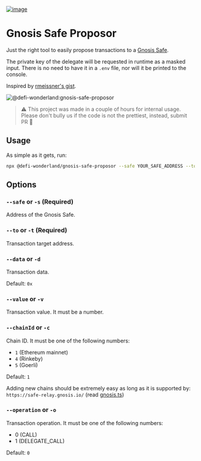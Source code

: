 [![image](https://img.shields.io/npm/v/@defi-wonderland/gnosis-safe-proposor.svg?style=flat-square)](https://www.npmjs.org/package/@defi-wonderland/gnosis-safe-proposor)

# Gnosis Safe Proposor

Just the right tool to easily propose transactions to a [Gnosis Safe](https://gnosis-safe.io/).

The private key of the delegate will be requested in runtime as a masked input. There is no need to have it in a `.env` file, nor will it be printed to the console.

Inspired by [rmeissner's gist](https://gist.github.com/rmeissner/0fa5719dc6b306ba84ee34bebddc860b).

![@defi-wonderland:gnosis-safe-proposor](https://user-images.githubusercontent.com/84932007/191055124-1e635276-dc9a-40ab-9359-feeea29c5ac0.gif)

> :warning: This project was made in a couple of hours for internal usage. Please don't bully us if the code is not the prettiest, instead, submit PR 🙈

## Usage

As simple as it gets, run:
```bash
npx @defi-wonderland/gnosis-safe-proposor --safe YOUR_SAFE_ADDRESS --to YOUR_TARGET_ADDRESS --data YOUR_TX_DATA
```

## Options

### `--safe` or `-s` (Required)
Address of the Gnosis Safe.

### `--to` or `-t` (Required)
Transaction target address.

### `--data` or `-d`
Transaction data.

Default: `0x`

### `--value` or `-v`
Transaction value. It must be a number.

### `--chainId` or `-c`

Chain ID. It must be one of the following numbers:
* `1` (Ethereum mainnet)
* `4` (Rinkeby)
* `5` (Goerli)

Default: `1`

Adding new chains should be extremely easy as long as it is supported by: `https://safe-relay.gnosis.io/` (read [gnosis.ts](https://github.com/defi-wonderland/gnosis-safe-proposor/blob/main/src/utils/gnosis.ts))

### `--operation` or `-o`

Transaction operation. It must be one of the following numbers:
* 0 (CALL)
* 1 (DELEGATE_CALL)

Default: `0`

